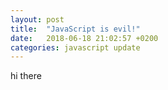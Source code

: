 ```yaml
---
layout: post
title:  "JavaScript is evil!"
date:   2018-06-18 21:02:57 +0200
categories: javascript update
---
```

hi there
